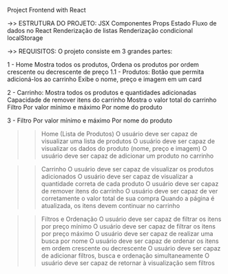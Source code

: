 Project  Frontend with React

->> ESTRUTURA DO PROJETO:
JSX
Componentes
Props
Estado
Fluxo de dados no React
Renderização de listas
Renderização condicional
localStorage


->> REQUISITOS:
O projeto consiste em 3 grandes partes:

1 - Home
  Mostra todos os produtos,
  Ordena os produtos por ordem crescente ou decrescente de preço
    1.1 - Produtos:
            Botão que permita adicioná-los ao carrinho
            Exibe o nome, preço e imagem em um card
  
2 - Carrinho:
  Mostra todos os produtos e quantidades adicionadas
  Capacidade de remover itens do carrinho
  Mostra o valor total do carrinho
  Filtro
  Por valor mínimo e máximo
  Por nome do produto
  
3 -  Filtro
  Por valor mínimo e máximo
  Por nome do produto
  
  
  >> Home (Lista de Produtos)
     O usuário deve ser capaz de visualizar uma lista de produtos
     O usuário deve ser capaz de visualizar os dados do produto (nome, preço e imagem)
     O usuário deve ser capaz de adicionar um produto no carrinho
     
>> Carrinho
     O usuário deve ser capaz de visualizar os produtos adicionados
     O usuário deve ser capaz de visualizar a quantidade correta de cada produto
     O usuário deve ser capaz de remover itens do carrinho
     O usuário deve ser capaz de ver corretamente o valor total de sua compra
     Quando a página é atualizada, os itens devem continuar no carrinho
     
>> Filtros e Ordenação
     O usuário deve ser capaz de filtrar os itens por preço mínimo
     O usuário deve ser capaz de filtrar os itens por preço máximo
     O usuário deve ser capaz de realizar uma busca por nome
     O usuário deve ser capaz de ordenar os itens em ordem crescente ou decrescente
     O usuário deve ser capaz de adicionar filtros, busca e ordenação simultaneamente
     O usuário deve ser capaz de retornar à visualização sem filtros
